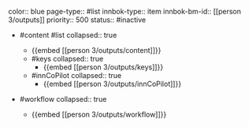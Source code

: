 color:: blue
page-type:: #list
innbok-type:: item
innbok-bm-id:: [[person 3/outputs]]
priority:: 500
status:: #inactive

- #content #list
  collapsed:: true
	- {{embed [[person 3/outputs/content]]}}
  - #keys
    collapsed:: true
	  - {{embed [[person 3/outputs/keys]]}}
  - #innCoPilot
    collapsed:: true
	  - {{embed [[person 3/outputs/innCoPilot]]}}

- #workflow
  collapsed:: true
	- {{embed [[person 3/outputs/workflow]]}}


